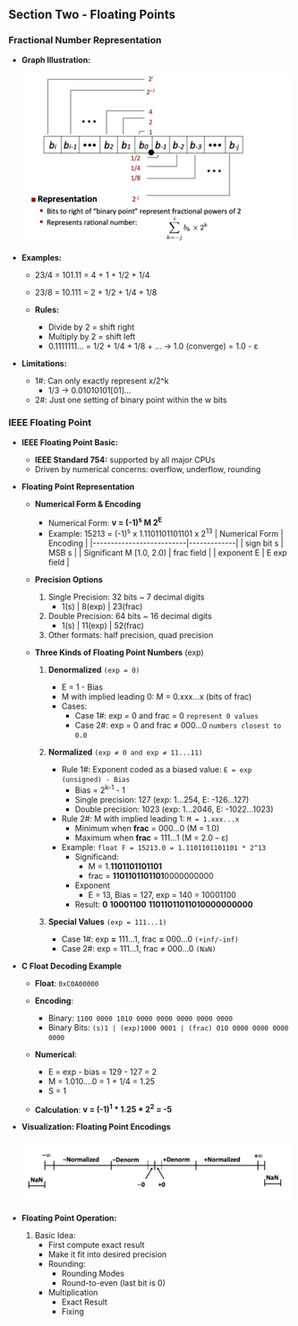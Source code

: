 ## Section Two - Floating Points

### Fractional Number Representation

- **Graph Illustration:**
  
  <img src="../../resources/csapp-03-01.png" alt="csapp-03-01" width="520"/>

- **Examples:**
  - 23/4 = 101.11 = 4 + 1 + 1/2 + 1/4
  - 23/8 = 10.111 = 2 + 1/2 + 1/4 + 1/8

  - **Rules:**
    - Divide by 2 = shift right
    - Multiply by 2 = shift left
    - 0.1111111... = 1/2 + 1/4 + 1/8 + ... -> 1.0 (converge) = 1.0 - ε

- **Limitations:**
  - 1#: Can only exactly represent x/2^k
    - 1/3 -> 0.01010101[01]...
  - 2#: Just one setting of binary point within the w bits

### IEEE Floating Point

- **IEEE Floating Point Basic:**
  - **IEEE Standard 754:** supported by all major CPUs
  - Driven by numerical concerns: overflow, underflow, rounding

- **Floating Point Representation**

  - **Numerical Form & Encoding**
    - Numerical Form: **v = (-1)<sup>s</sup> M 2<sup>E</sup>**
    - Example: 15213 = (-1)<sup>s</sup> x 1.1101101101101 x 2<sup>13</sup>
      | Numerical Form           | Encoding    |
      |--------------------------|-------------|
      | sign bit s               | MSB s       |
      | Significant M [1.0, 2.0) | frac field  |
      | exponent E               | E exp field |

  - **Precision Options**
    1. Single Precision: 32 bits ~ 7 decimal digits
       - 1(s) | 8(exp) | 23(frac)
    2. Double Precision: 64 bits ~ 16 decimal digits
       - 1(s) | 11(exp) | 52(frac)
    3. Other formats: half precision, quad precision

  - **Three Kinds of Floating Point Numbers** (exp)
    1. **Denormalized** `(exp = 0)`
       - E = 1 - Bias
       - M with implied leading 0: M = 0.xxx...x (bits of frac)
       - Cases:
         - Case 1#: exp = 0 and frac = 0 `represent 0 values`
         - Case 2#: exp = 0 and frac ≠ 000...0 `numbers closest to 0.0`

    2. **Normalized** `(exp ≠ 0 and exp ≠ 11...11)`
       - Rule 1#: Exponent coded as a biased value: `E = exp (unsigned) - Bias`
         - Bias = 2<sup>k-1</sup> - 1
         - Single precision: 127 (exp: 1...254, E: -126...127) 
         - Double precision: 1023 (exp: 1...2046, E: -1022...1023)
       - Rule 2#: M with implied leading 1: `M = 1.xxx...x`
         - Minimum when **frac** = 000...0 (M = 1.0)
         - Maximum when **frac** = 111...1 (M = 2.0 – ε)
       - Example: `float F = 15213.0 = 1.1101101101101 * 2^13`
         - Significand:
           - M = 1.**1101101101101**
           - frac = **1101101101101**0000000000
         - Exponent
           - E = 13, Bias = 127, exp = 140 = 10001100
         - Result: **0** **10001100** **11011011011010000000000**

    3. **Special Values** `(exp = 111...1)`
       - Case 1#: exp **=** 111...1, frac **=** 000...0 `(+inf/-inf)`
       - Case 2#: exp = 111...1, frac ≠ 000...0 `(NaN)`

- **C Float Decoding Example**

  - **Float**: `0xC0A00000` 

  - **Encoding**:
    - Binary: `1100 0000 1010 0000 0000 0000 0000 0000`
    - Binary Bits: `(s)1 | (exp)1000 0001 | (frac) 010 0000 0000 0000 0000`

  - **Numerical**:
    - E = exp - bias = 129 - 127 = 2
    - M = 1.010....0 = 1 + 1/4 = 1.25
    - S = 1 

  - **Calculation**: **v = (-1)<sup>1</sup> * 1.25 * 2<sup>2</sup> = -5**

- **Visualization: Floating Point Encodings**
  
  <img src="../../resources/csapp-03-02.png" alt="csapp-03-02" width="520"/>

- **Floating Point Operation:**
  1. Basic Idea:
     - First compute exact result 
     - Make it fit into desired precision
     - Rounding:
       - Rounding Modes
       - Round-to-even (last bit is 0)
     - Multiplication
       - Exact Result
       - Fixing
